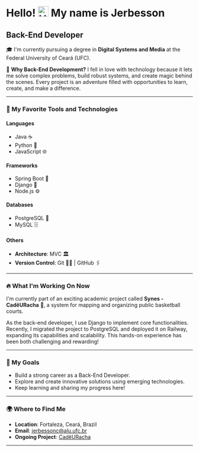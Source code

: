 # Hello! <img src="https://user-images.githubusercontent.com/18350557/176309783-0785949b-9127-417c-8b55-ab5a4333674e.gif" width="28" alt="Hand waving"> My name is Jerbesson

## Back-End Developer

🎓 I'm currently pursuing a degree in **Digital Systems and Media** at the Federal University of Ceará (UFC).

🚀 **Why Back-End Development?** I fell in love with technology because it lets me solve complex problems, build robust systems, and create magic behind the scenes. Every project is an adventure filled with opportunities to learn, create, and make a difference.

---

### 🔧 My Favorite Tools and Technologies

#### **Languages**
- Java ☕  
- Python 🐍  
- JavaScript 🌐  

#### **Frameworks**
- Spring Boot 💼  
- Django 🌟  
- Node.js ⚙️  

#### **Databases**
- PostgreSQL 🐘  
- MySQL 🗄️  

#### **Others**
- **Architecture**: MVC 🏛️  
- **Version Control**: Git 🧑‍💻 | GitHub 🖇️  

---

### 🔥 What I'm Working On Now

I'm currently part of an exciting academic project called **Synes - CadêURacha** 🏀, a system for mapping and organizing public basketball courts.  

As the back-end developer, I use Django to implement core functionalities. Recently, I migrated the project to PostgreSQL and deployed it on Railway, expanding its capabilities and scalability. This hands-on experience has been both challenging and rewarding!

---

### 🎯 My Goals
- Build a strong career as a Back-End Developer.  
- Explore and create innovative solutions using emerging technologies.  
- Keep learning and sharing my progress here!  

---

### 🌍 Where to Find Me
- **Location**: Fortaleza, Ceará, Brazil  
- **Email**: [jerbessonc@alu.ufc.br](mailto:jerbessonc@alu.ufc.br)  
- **Ongoing Project**: [CadêURacha](http://cade-u-racha.up.railway.app/)  

---
